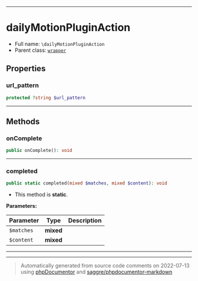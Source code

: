 ***

# dailyMotionPluginAction





* Full name: `\dailyMotionPluginAction`
* Parent class: [`wrapper`](./yxorP/inc/wrapper.md)



## Properties


### url_pattern



```php
protected ?string $url_pattern
```






***

## Methods


### onComplete



```php
public onComplete(): void
```











***

### completed



```php
public static completed(mixed $matches, mixed $content): void
```



* This method is **static**.




**Parameters:**

| Parameter | Type | Description |
|-----------|------|-------------|
| `$matches` | **mixed** |  |
| `$content` | **mixed** |  |




***


***
> Automatically generated from source code comments on 2022-07-13 using [phpDocumentor](http://www.phpdoc.org/) and [saggre/phpdocumentor-markdown](https://github.com/Saggre/phpDocumentor-markdown)

